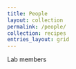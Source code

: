 ```yaml
---
title: People
layout: collection
permalink: /people/
collection: recipes
entries_layout: grid
---
```


Lab members
<!-- Sample document listing for the collection `_people`. -->
